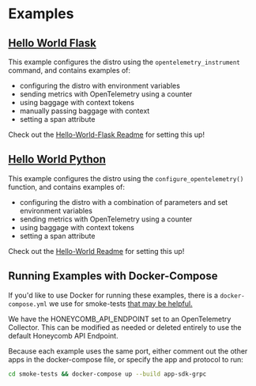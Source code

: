 # Examples

## [Hello World Flask](hello-world-flask/)

This example configures the distro using the `opentelemetry_instrument` command, and contains examples of:
- configuring the distro with environment variables
 - sending metrics with OpenTelemetry using a counter
 - using baggage with context tokens
 - manually passing baggage with context
 - setting a span attribute
  
Check out the [Hello-World-Flask Readme](hello-world-flask/README.md) for setting this up!

## [Hello World Python](hello-world/)

This example configures the distro using the `configure_opentelemetry()` function, and contains examples of:
 - configuring the distro with a combination of parameters and set environment variables
 - sending metrics with OpenTelemetry using a counter
 - using baggage with context tokens
 - setting a span attribute

Check out the [Hello-World Readme](hello-world/README.md) for setting this up!

## Running Examples with Docker-Compose

If you'd like to use Docker for running these examples, there is a `docker-compose.yml` we use for smoke-tests [that may be helpful.](../smoke-tests/docker-compose.yml)

We have the HONEYCOMB_API_ENDPOINT set to an OpenTelemetry Collector. This can be modified as needed or deleted entirely to use the default Honeycomb API Endpoint.

Because each example uses the same port, either comment out the other apps in the docker-compose file, or specify the app and protocol to run:

```bash
cd smoke-tests && docker-compose up --build app-sdk-grpc
```

